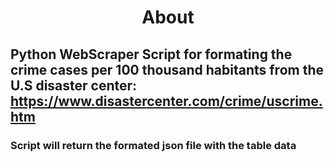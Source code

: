 # <div align="center"> About </div>
## Python WebScraper Script for formating the crime cases per 100 thousand habitants from the U.S disaster center: https://www.disastercenter.com/crime/uscrime.htm
### Script will return the formated json file with the table data

